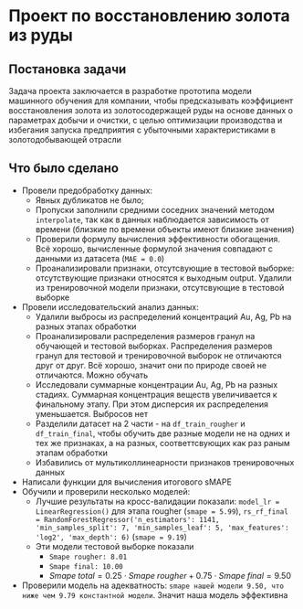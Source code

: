 # Проект по восстановлению золота из руды
## Постановка задачи
Задача проекта заключается в разработке прототипа модели машинного обучения для компании, 
чтобы предсказывать коэффициент восстановления золота из золотосодержащей руды на основе данных о параметрах добычи и 
очистки, с целью оптимизации производства и избегания запуска предприятия с убыточными характеристиками в золотодобывающей 
отрасли
## Что было сделано
* Провели предобработку данных: 
    - Явных дубликатов не было; 
    - Пропуски заполнили средними соседних значений методом `interpolate`, так как в данных наблюдается зависимость от времени (близкие по времени объекты имеют близкие значения)
    - Проверили формулу вычисления эффективности обогащения. Всё хорошо, вычисленные формулой значения совпадают с данными из датасета (`MAE = 0.0`)
    - Проанализировали признаки, отсутсвующие в тестовой выборке: отсутствующие признаки относятся к выходным output. Удалили из тренировочной модели признаки, отсутсвующие в тестовой выборке
* Провели исследовательский анализ данных: 
    - Удалили выбросы из распределений концентраций Au, Ag, Pb на разных этапах обработки
    - Проанализировали распределения размеров гранул на обучающей и тестовой выборках. Распределения размеров гранул для тестовой и тренировочной выборок не отличаются друг от друг. Всё хорошо, значит они по природе своей не отличаются. Можно обучать
    - Исследовали суммарные концентрации Au, Ag, Pb на разных стадиях. Суммарная концентрация веществ увеличивается к финальному этапу. При этом дисперсия их распределения уменьшается. Выбросов нет
    - Разделили датасет на 2 части - на `df_train_rougher` и `df_train_final`, чтобы обучить две разные модели не на одних и тех же признаках, а на разных, соответтсвующих как раз раным этапам обработки
    - Избавились от мультиколлинеарности признаков тренировочных данных
* Написали функции для вычисления итогового sMAPE
* Обучили и проверили несколько моделей:
    - Лучшие результаты на кросс-валидации показали: `model_lr = LinearRegression()` для этапа rougher (`smape = 5.99`), `rs_rf_final = RandomForestRegressor('n_estimators': 1141, 'min_samples_split': 7, 'min_samples_leaf': 5, 'max_features': 'log2', 'max_depth': 6)` (`smape = 9.19`)
    - Эти модели тестовой выборке показали
        - `Smape rougher: 8.01`
        - `Smape final: 10.00`
        - ${Smape\;total} = 0.25 \cdot{Smape\;rougher} + 0.75 \cdot{Smape\;final} = 9.50$
* Проверили модель на адекватность: `smape нашей модели 9.50, что ниже чем 9.79 константной модели`. Значит наша модель эффективна
